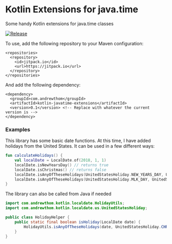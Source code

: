 # Kotlin Extensions for java.time

Some handy Kotlin extensions for java.time classes

[![Release](https://jitpack.io/v/com.andrewthom/kotlin-javatime-extensions.svg)](https://jitpack.io/#com.andrewthom/spring-security-login-logger)

To use, add the following repository to your Maven configuration: 

```
<repositories>
  <repository>
    <id>jitpack.io</id>
    <url>https://jitpack.io</url>
  </repository>
</repositories>
```

And add the following dependency: 

```
<dependency>
  <groupId>com.andrewthom</groupId>
  <artifactId>kotlin-javatime-extensions</artifactId>
  <version>0.1</version> <!-- Replace with whatever the current version is -->
</dependency>
```

### Examples

This library has some basic date functions.  At this time, I have added holidays from the United States.  It can be used in a few different ways:

```kotlin
fun calculateHolidays() {
    val localDate = LocalDate.of(2018, 1, 1)
    localDate.isNewYearsDay() // returns true
    localDate.isChristmas() // returns false
    localDate.isAnyOfTheseHolidays(UnitedStatesHoliday.NEW_YEARS_DAY, UnitedStatesHoliday.CHRISTMAS) // returns true
    localDate.isAnyOfTheseHolidays(UnitedStatesHoliday.MLK_DAY, UnitedStatesHoliday.LABOR_DAY) // returns false
}
```

The library can also be called from Java if needed

```java
import com.andrewthom.kotlin.localdate.HolidayUtils;
import com.andrewthom.kotlin.localdate.us.UnitedStatesHoliday;

public class HolidayHelper { 
    public static final boolean isHoliday(LocalDate date) {
        HolidayUtils.isAnyOfTheseHolidays(date, UnitedStatesHoliday.CHRISTMAS_DAY /* add more holidays as necessary */);
    }
}
```
